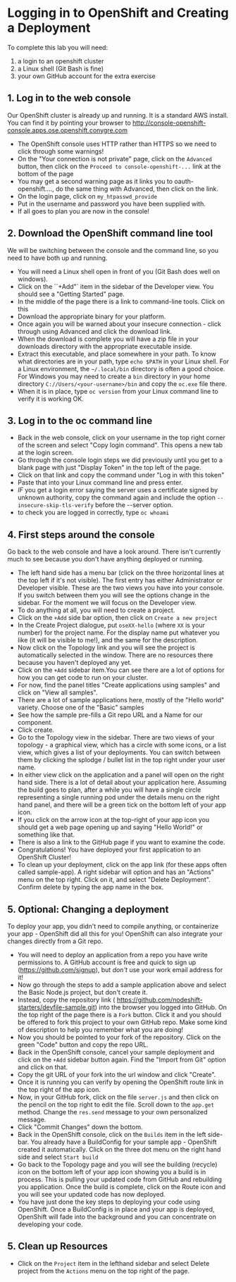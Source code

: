 # Logging in to OpenShift and Creating a Deployment
To complete this lab you will need:
1. a login to an openshift cluster
2. a Linux shell (Git Bash is fine)
3. your own GitHub account for the extra exercise

## 1. Log in to the web console
Our OpenShift cluster is already up and running. It is a standard AWS install. You can find it by pointing your browser to http://console-openshift-console.apps.ose.openshift.conygre.com
- The OpenShift console uses HTTP rather than HTTPS so we need to click through some warnings!
- On the "Your connection is not private" page, click on the ``Advanced`` button, then click on the ``Proceed to console-openshift-...`` link at the bottom of the page
- You may get a second warning page as it links you to oauth-openshift...., do the same thing with Advanced, then click on the link.
- On the login page, click on ``my_htpasswd_provide``
- Put in the username and password you have been supplied with.
- If all goes to plan you are now in the console!

## 2. Download the OpenShift command line tool
We will be switching between the console and the command line, so you need to have both up and running. 
- You will need a Linux shell open in front of you (Git Bash does well on windows).
- Click on the ``+Add"` item in the sidebar of the Developer view. You should see a "Getting Started" page.
- In the middle of the page there is a link to command-line tools. Click on this
- Download the appropriate binary for your platform. 
- Once again you will be warned about your insecure connection - click through using Advanced and click the download link. 
- When the download is complete you will have a zip file in your downloads directory with the appropriate executable inside. 
- Extract this executable, and place somewhere in your path. To know what directories are in your path, type ``echo $PATH`` in your Linux shell. For a Linux environment, the ``~/.local/bin`` directory is often a good choice. For Windows you may need to create a ``bin`` directory in your home directory ``C://Users/<your-username>/bin`` and copy the ``oc.exe`` file there. 
- When it is in place, type ``oc version`` from your Linux command line to verify it is working OK.


## 3. Log in to the oc command line
- Back in the web console, click on your username in the top right corner of the screen and select "Copy login command". This opens a new tab at the login screen. 
- Go through the console login steps we did previously until you get to a blank page with just "Display Token" in the top left of the page.
- Click on that link and copy the command under "Log in with this token"
- Paste that into your Linux command line and press enter.
- *IF* you get a login error saying the server uses a certificate signed by unknown authority, copy the command again and include the option ``--insecure-skip-tls-verify`` before the --server option.
- to check you are logged in correctly, type ``oc whoami``
  
## 4. First steps around the console
Go back to the web console and have a look around. There isn't currently much to see because you don't have anything deployed or running.
- The left hand side has a menu bar (click on the three horizontal lines at the top left if it's not visible). The first entry has either Administrator or Developer visible. These are the two views you have into your console. If you switch between them you will see the options change in the sidebar. For the moment we will focus on the Developer view. 
- To do anything at all, you will need to create a project. 
- Click on the ``+Add`` side bar option, then click on ``Create a new project``
- In the Create Project dialogue, put ``oseXX-hello`` (where ``XX`` is your number) for the project name. For the display name put whatever you like (it will be visible to me!), and the same for the description.
- Now click on the Topology link and you will see the project is automatically selected in the window. There are no resources there because you haven't deployed any yet. 
- Click on the ``+Add`` sidebar item.You can see there are a lot of options for how you can get code to run on your cluster. 
- For now, find the panel titles "Create applications using samples" and click on "View all samples".
- There are a lot of sample applications here, mostly of the "Hello world" variety. Choose one of the "Basic" samples
- See how the sample pre-fills a Git repo URL and a Name for our component. 
- Click create.
- Go to the Topology view in the sidebar. There are two views of your topology - a graphical view, which has a circle with some icons, or a list view, which gives a list of your deployments. You can switch between them by clicking the splodge / bullet list in the top right under your user name.
- In either view click on the application and a panel will open on the right hand side. There is a lot of detail about your application here. Assuming the build goes to plan, after a while you will have a single circle representing a single running pod under the details menu on the right hand panel, and there will be a green tick on the bottom left of your app icon. 
- If you click on the arrow icon at the top-right of your app icon you should get a web page opening up and saying "Hello World!" or something like that. 
- There is also a link to the GitHub page if you want to examine the code. 
- Congratulations! You have deployed your first application to an OpenShift Cluster!
- To clean up your deployment, click on the app link (for these apps often called sample-app). A right sidebar will option and has an "Actions" menu on the top right. Click on it, and select "Delete Deployment". Confirm delete by typing the app name in the box. 

## 5. Optional: Changing a deployment
To deploy your app, you didn't need to compile anything, or containerize your app - OpenShift did all this for you! OpenShift can also integrate your changes directly from a Git repo.
- You will need to deploy an application from a repo you have write permissions to. A GitHub account is free and quick to sign up (https://github.com/signup), but *don't* use your work email address for it! 
- Now go through the steps to add a sample application above and select the Basic Node.js project, but don't create it.
- Instead, copy the repository link ( https://github.com/nodeshift-starters/devfile-sample.git) into the browser you logged into GitHub. On the top right of the page there is a ``Fork`` button. Click it and you should be offered to fork this project to your own GitHub repo. Make some kind of description to help you remember what you are doing!
- Now you should be pointed to your fork of the repository. Click on the green "Code" button and copy the repo URL.
- Back in the OpenShift console, cancel your sample deployment and click on the ``+Add`` sidebar button again. Find the "Import from Git" option and click on that.
- Copy the git URL of your fork into the url window and click "Create".
- Once it is running you can verify by opening the OpenShift route link in the top right of the app icon.
- Now, in your GitHub fork, click on the file ``server.js`` and then click on the pencil on the top right to edit the file. Scroll down to the ``app.get`` method. Change the ``res.send`` message to your own personalized message.
- Click "Commit Changes" down the bottom. 
- Back in the OpenShift console, click on the ``Builds`` item in the left side-bar. You already have a BuildConfig for your sample app - OpenShift created it automatically. Click on the three dot menu on the right hand side and select ``Start build``
- Go back to the Topology page and you will see the building (recycle) icon on the bottom left of your app icon showing you a build is in process. This is pulling your updated code from GitHub and rebuilding you application. Once the build is complete, click on the Route icon and you will see your updated code has now deployed.
- You have just done the key steps to deploying your code using OpenShift. Once a BuildConfig is in place and your app is deployed, OpenShift will fade into the background and you can concentrate on developing your code.
  
## 5. Clean up Resources
- Click on the ``Project`` item in the lefthand sidebar and select Delete project from the ``Actions`` menu on the top right of the page. 